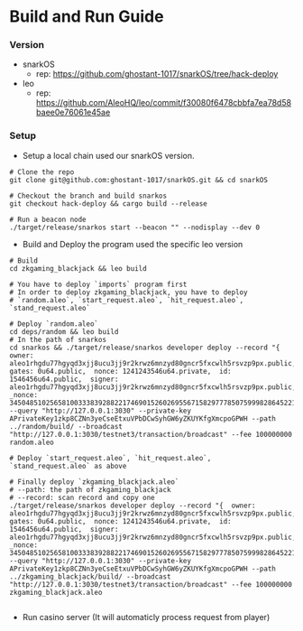 # Build and Run Guide
### Version

- snarkOS
  - rep: https://github.com/ghostant-1017/snarkOS/tree/hack-deploy
- leo
  - rep: https://github.com/AleoHQ/leo/commit/f30080f6478cbbfa7ea78d58baee0e76061e45ae



### Setup 

- Setup a local chain used our snarkOS version.

```shell
# Clone the repo
git clone git@github.com:ghostant-1017/snarkOS.git && cd snarkOS

# Checkout the branch and build snarkos
git checkout hack-deploy && cargo build --release

# Run a beacon node 
./target/release/snarkos start --beacon "" --nodisplay --dev 0
```

- Build and Deploy the program used the specific leo version

```shell
# Build
cd zkgaming_blackjack && leo build

# You have to deploy `imports` program first
# In order to deploy zkgaming_blackjack, you have to deploy 
# `random.aleo`, `start_request.aleo`, `hit_request.aleo`, `stand_request.aleo`

# Deploy `random.aleo`
cd deps/random && leo build
# In the path of snarkos
cd snarkos && ./target/release/snarkos developer deploy --record "{  owner: aleo1rhgdu77hgyqd3xjj8ucu3jj9r2krwz6mnzyd80gncr5fxcwlh5rsvzp9px.public,  gates: 0u64.public,  nonce: 1241243546u64.private,  id: 1546456u64.public,  signer: aleo1rhgdu77hgyqd3xjj8ucu3jj9r2krwz6mnzyd80gncr5fxcwlh5rsvzp9px.public,  _nonce: 3450485102565810033383928822174690152602695567158297778507599982864522135816group.public}" --query "http://127.0.0.1:3030" --private-key APrivateKey1zkp8CZNn3yeCseEtxuVPbDCwSyhGW6yZKUYKfgXmcpoGPWH --path ../random/build/ --broadcast "http://127.0.0.1:3030/testnet3/transaction/broadcast" --fee 100000000 random.aleo

# Deploy `start_request.aleo`, `hit_request.aleo`, `stand_request.aleo` as above

# Finally deploy `zkgaming_blackjack.aleo`
# --path: the path of zkgaming_blackjack
# --record: scan record and copy one
./target/release/snarkos developer deploy --record "{  owner: aleo1rhgdu77hgyqd3xjj8ucu3jj9r2krwz6mnzyd80gncr5fxcwlh5rsvzp9px.public,  gates: 0u64.public,  nonce: 1241243546u64.private,  id: 1546456u64.public,  signer: aleo1rhgdu77hgyqd3xjj8ucu3jj9r2krwz6mnzyd80gncr5fxcwlh5rsvzp9px.public,  _nonce: 3450485102565810033383928822174690152602695567158297778507599982864522135816group.public}" --query "http://127.0.0.1:3030" --private-key APrivateKey1zkp8CZNn3yeCseEtxuVPbDCwSyhGW6yZKUYKfgXmcpoGPWH --path ../zkgaming_blackjack/build/ --broadcast "http://127.0.0.1:3030/testnet3/transaction/broadcast" --fee 100000000 zkgaming_blackjack.aleo


```

- Run casino server (It will automaticly process request from player)
